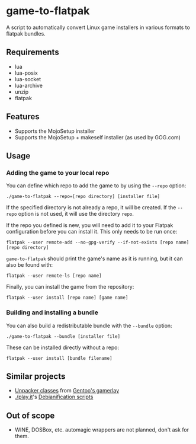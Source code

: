 # game-to-flatpak

A script to automatically convert Linux game installers in various
formats to flatpak bundles.

## Requirements

 - lua
 - lua-posix
 - lua-socket
 - lua-archive
 - unzip
 - flatpak
 
## Features

 - Supports the MojoSetup installer
 - Supports the MojoSetup + makeself installer (as used by GOG.com)

## Usage

### Adding the game to your local repo

You can define which repo to add the game to by using the `--repo` option:
```
./game-to-flatpak --repo=[repo directory] [installer file]
```

If the specified directory is not already a repo, it will be created. If the 
`--repo` option is not used, it will use the directory `repo`.

If the repo you defined is new, you will need to add it to your Flatpak configuration
before you can install it. This only needs to be run once:
```
flatpak --user remote-add --no-gpg-verify --if-not-exists [repo name] [repo directory]
```

`game-to-flatpak` should print the game's name as it is running, but it can also
be found with:
```
flatpak --user remote-ls [repo name]
```

Finally, you can install the game from the repository:
```
flatpak --user install [repo name] [game name]
```

### Building and installing a bundle

You can also build a redistributable bundle with the `--bundle` option:
```
./game-to-flatpak --bundle [installer file]
```

These can be installed directly without a repo:

```
flatpak --user install [bundle filename]
```

## Similar projects

 - [Unpacker classes](https://cgit.gentoo.org/proj/gamerlay.git/tree/eclass) from [Gentoo's gamerlay](https://cgit.gentoo.org/proj/gamerlay.git/)
 - [./play.it](http://wiki.dotslashplay.it/en/start)'s [Debianification scripts](http://www.dotslashplay.it/scripts/)

## Out of scope

 - WINE, DOSBox, etc. automagic wrappers are not planned, don't ask for them.
